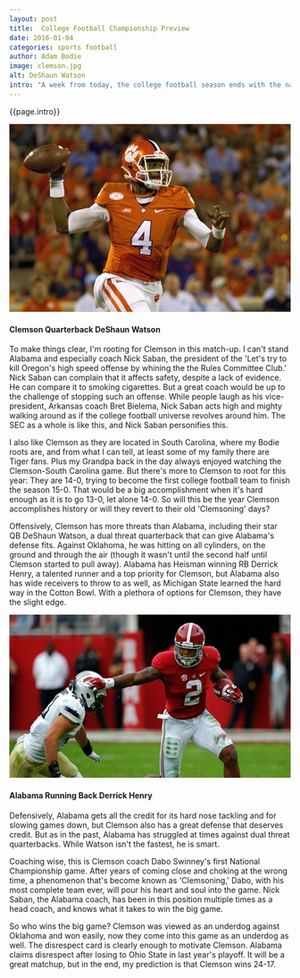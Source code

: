 ```yaml
---
layout: post
title:  College Football Championship Preview
date: 2016-01-04
categories: sports football
author: Adam Bodie
image: clemson.jpg
alt: DeShaun Watson
intro: "A week from today, the college football season ends with the national championship game between #1 Clemson and #2 Alabama.  A fitting championship game between the two best teams in the country.  Seeing Clemson slow down Oklahoma's high powered offense and Alabama completely shutting Michigan State down, it's clear these two were on a collision course for quite some time.  So who wins the big game?  Here are my two cents."
---
```


<div class="article">
<p>{{page.intro}}</p>

<div class="blog-pic">
		<img src="/img/clemson.jpg" data-toggle="tooltip" title="Clemson Quarterback DeShaun Watson." class="image block img-responsive">
	<h4>Clemson Quarterback DeShaun Watson</h4>
</div>

<p>To make things clear, I'm rooting for Clemson in this match-up.  I can't stand Alabama and especially coach Nick Saban, the president of the 'Let's try to kill Oregon's high speed offense by whining the the Rules Committee Club.'  Nick Saban can complain that it affects safety, despite a lack of evidence.  He can compare it to smoking cigarettes.  But a great coach would be up to the challenge of stopping such an offense.  While people laugh as his vice-president, Arkansas coach Bret Bielema, Nick Saban acts high and mighty walking around as if the college football universe revolves around him.  The SEC as a whole is like this, and Nick Saban personifies this.</p>

<p>I also like Clemson as they are located in South Carolina, where my Bodie roots are, and from what I can tell, at least some of my family there are Tiger fans.  Plus my Grandpa back in the day always enjoyed watching the Clemson-South Carolina game.  But there's more to Clemson to root for this year: They are 14-0, trying to become the first college football team to finish the season 15-0.  That would be a big accomplishment when it's hard enough as it is to go 13-0, let alone 14-0.  So will this be the year Clemson accomplishes history or will they revert to their old 'Clemsoning' days?</p>

<p>Offensively, Clemson has more threats than Alabama, including their star QB DeShaun Watson, a dual threat quarterback that can give Alabama's defense fits.  Against Oklahoma, he was hitting on all cylinders, on the ground and through the air (though it wasn't until the second half until Clemson started to pull away).  Alabama has Heisman winning RB Derrick Henry, a talented runner and a top priority for Clemson, but Alabama also has wide receivers to throw to as well, as Michigan State learned the hard way in the Cotton Bowl.  With a plethora of options for Clemson, they have the slight edge.</p>

<div class="blog-pic">
		<img src="/img/alabama.jpg" data-toggle="tooltip" title="Alabama Running Back Derrick Henry." class="image block img-responsive pull-right">
	<h4>Alabama Running Back Derrick Henry</h4>
</div>

<p>Defensively, Alabama gets all the credit for its hard nose tackling and for slowing games down, but Clemson also has a great defense that deserves credit.  But as in the past, Alabama has struggled at times against dual threat quarterbacks.  While Watson isn't the fastest, he is smart.</p>

<p>Coaching wise, this is Clemson coach Dabo Swinney's first National Championship game.  After years of coming close and choking at the wrong time, a phenomenon that's become known as 'Clemsoning,' Dabo, with his most complete team ever, will pour his heart and soul into the game.  Nick Saban, the Alabama coach, has been in this position multiple times as a head coach, and knows what it takes to win the big game.</p>

<p>So who wins the big game?  Clemson was viewed as an underdog against Oklahoma and won easily, now they come into this game as an underdog as well.  The disrespect card is clearly enough to motivate Clemson.  Alabama claims disrespect after losing to Ohio State in last year's playoff.  It will be a great matchup, but in the end, my prediction is that Clemson wins 24-17.</p>
</div>